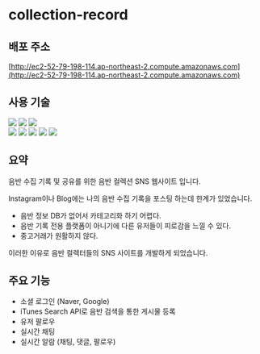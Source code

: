 # collection-record

## 배포 주소
[http://ec2-52-79-198-114.ap-northeast-2.compute.amazonaws.com](http://ec2-52-79-198-114.ap-northeast-2.compute.amazonaws.com)


## 사용 기술
<div>
  <img src="https://img.shields.io/badge/Java-007396?style=for-the-badge&logo=OpenJDK&logoColor=white"/>
  <img src="https://img.shields.io/badge/spring boot-6DB33F?style=for-the-badge&logo=springboot&logoColor=white"/>
  <img src="https://img.shields.io/badge/spring security-6DB33F?style=for-the-badge&logo=springsecurity&logoColor=white"/>
  <br>
  <img src="https://img.shields.io/badge/thymeleaf-005F0F?style=for-the-badge&logo=thymeleaf&logoColor=white"/>
  <img src="https://img.shields.io/badge/hibernate-59666C?style=for-the-badge&logo=hibernate&logoColor=white"/>
  <img src="https://img.shields.io/badge/socket-003545?style=for-the-badge&logo=socket.io&logoColor=white"/>
  <img src="https://img.shields.io/badge/mariaDB-003545?style=for-the-badge&logo=mariaDB&logoColor=white"/>
  <img src="https://img.shields.io/badge/amazonaws-232F3E?style=for-the-badge&logo=amazonaws&logoColor=white"/>
</div>


## 요약

음반 수집 기록 및 공유를 위한 음반 컬렉션 SNS 웹사이트 입니다.

Instagram이나 Blog에는 나의 음반 수집 기록을 포스팅 하는데 한계가 있었습니다.

* 음반 정보 DB가 없어서 카테고리화 하기 어렵다.
* 음반 기록 전용 플랫폼이 아니기에 다른 유저들이 피로감을 느낄 수 있다.
* 중고거래가 원활하지 않다.

이러한 이유로 음반 컬렉터들의 SNS 사이트를 개발하게 되었습니다.


## 주요 기능

* 소셜 로그인 (Naver, Google)
* iTunes Search API로 음반 검색을 통한 게시물 등록
* 유저 팔로우
* 실시간 채팅
* 실시간 알람 (채팅, 댓글, 팔로우)
